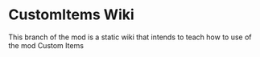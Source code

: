 # CustomItems Wiki

This branch of the mod is a static wiki that intends to teach how to use of the mod Custom Items
